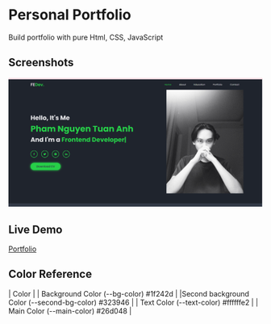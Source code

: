 
# Personal Portfolio

Build portfolio with pure Html, CSS, JavaScript   

## Screenshots

![Screenshot_7](https://raw.githubusercontent.com/TuanAnh01032001/Portfolio/refs/heads/main/assets/image/portfolio.png)

## Live Demo

[Portfolio](  https://portfolio-lyart-eta-15.vercel.app/  )


## Color Reference

| Color | 
| Background Color (--bg-color) #1f242d |
|Second background Color  (--second-bg-color)  #323946 |
| Text Color  (--text-color)  #ffffffe2 |
| Main Color  (--main-color) #26d048 |

